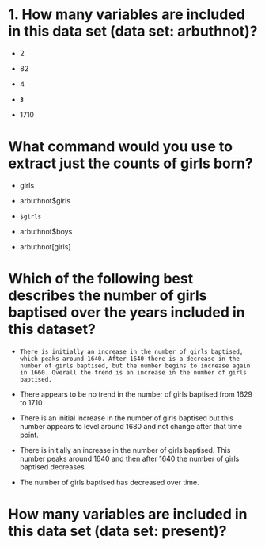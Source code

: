 
# 1. How many variables are included in this data set (data set: arbuthnot)? 
  - 2 


   - 82


   - 4


   - **`3`**


   - 1710

# What command would you use to extract just the counts of girls born? 



  -  girls


  -  arbuthnot$girls


  -  `$girls`


  -  arbuthnot$boys


  -  arbuthnot[girls]
  
  # Which of the following best describes the number of girls baptised over the years included in this dataset? 
  
  -  `There is initially an increase in the number of girls baptised, which peaks around 1640. After 1640 there is a decrease in the number of girls baptised, but the number begins to increase again in 1660. Overall the trend is an increase in the number of girls baptised.`


  -  There appears to be no trend in the number of girls baptised from 1629 to 1710 


  -  There is an initial increase in the number of girls baptised but this number appears to level around 1680 and not change after that time point.


  -  There is initially an increase in the number of girls baptised. This number peaks around 1640 and then after 1640 the number of girls baptised decreases. 


  -  The number of girls baptised has decreased over time. 
  
  # How many variables are included in this data set (data set: present)?
  
